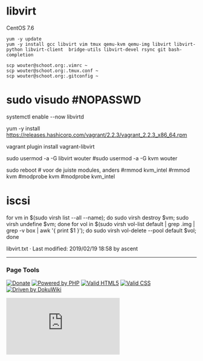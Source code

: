 # libvirt

CentOS 7.6

    yum -y update
    yum -y install gcc libvirt vim tmux qemu-kvm qemu-img libvirt libvirt-python libvirt-client  bridge-utils libvirt-devel rsync git bash-completion
     
    scp wouter@schoot.org:.vimrc ~
    scp wouter@schoot.org:.tmux.conf ~
    scp wouter@schoot.org:.gitconfig ~

 
# sudo visudo #NOPASSWD
 
systemctl enable --now libvirtd
 
yum -y install https://releases.hashicorp.com/vagrant/2.2.3/vagrant_2.2.3_x86_64.rpm
 
vagrant plugin install vagrant-libvirt
 
sudo usermod -a -G libvirt wouter
#sudo usermod -a -G kvm wouter
 
sudo reboot # voor de juiste modules, anders 
#rmmod kvm_intel
#rmmod kvm
#modprobe kvm
#modprobe kvm_intel
 
 
# iscsi

for vm in $(sudo virsh list --all --name); do sudo virsh destroy $vm; sudo virsh undefine $vm; done
for vol in $(sudo virsh vol-list default | grep \.img | grep -v box | awk '{ print $1 }'); do sudo virsh vol-delete --pool default $vol; done

libvirt.txt  · Last modified: 2019/02/19 18:58 by  ascent

----------

### Page Tools

[![Donate](https://wiki.schoot.org/lib/tpl/dokuwiki/images/button-donate.gif)](https://www.dokuwiki.org/donate "Donate")  [![Powered by PHP](https://wiki.schoot.org/lib/tpl/dokuwiki/images/button-php.gif)](https://php.net/ "Powered by PHP")  [![Valid HTML5](https://wiki.schoot.org/lib/tpl/dokuwiki/images/button-html5.png)](https://validator.w3.org/check/referer "Valid HTML5")  [![Valid CSS](https://wiki.schoot.org/lib/tpl/dokuwiki/images/button-css.png)](https://jigsaw.w3.org/css-validator/check/referer?profile=css3 "Valid CSS")  [![Driven by DokuWiki](https://wiki.schoot.org/lib/tpl/dokuwiki/images/button-dw.png)](https://dokuwiki.org/ "Driven by DokuWiki")

![](https://wiki.schoot.org/lib/exe/indexer.php?id=libvirt&1550600296)

<!--stackedit_data:
eyJoaXN0b3J5IjpbLTY0ODA3NzY5OCwtMTg5MjU0NzgxM119
-->